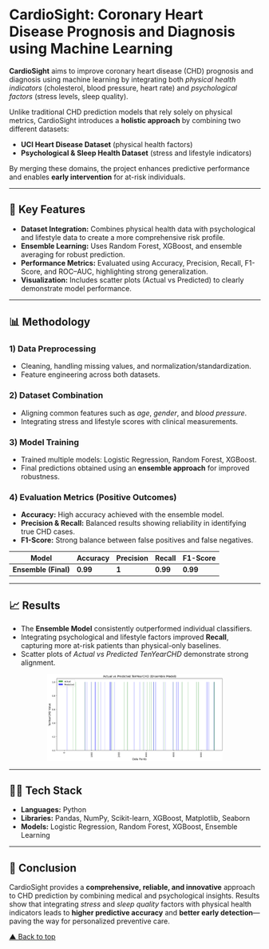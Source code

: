 <!-- README.md (HTML version) -->

<h1>CardioSight: Coronary Heart Disease Prognosis and Diagnosis using Machine Learning</h1>

<p>
  <strong>CardioSight</strong> aims to improve coronary heart disease (CHD) prognosis and diagnosis using
  machine learning by integrating both <em>physical health indicators</em> (cholesterol, blood pressure, heart rate)
  and <em>psychological factors</em> (stress levels, sleep quality).
</p>

<p>
  Unlike traditional CHD prediction models that rely solely on physical metrics, CardioSight introduces a
  <strong>holistic approach</strong> by combining two different datasets:
</p>

<ul>
  <li><strong>UCI Heart Disease Dataset</strong> (physical health factors)</li>
  <li><strong>Psychological &amp; Sleep Health Dataset</strong> (stress and lifestyle indicators)</li>
</ul>

<p>
  By merging these domains, the project enhances predictive performance and enables <strong>early intervention</strong>
  for at-risk individuals.
</p>

<hr />

<h2>🚀 Key Features</h2>
<ul>
  <li><strong>Dataset Integration:</strong> Combines physical health data with psychological and lifestyle data to create a more comprehensive risk profile.</li>
  <li><strong>Ensemble Learning:</strong> Uses Random Forest, XGBoost, and ensemble averaging for robust prediction.</li>
  <li><strong>Performance Metrics:</strong> Evaluated using Accuracy, Precision, Recall, F1-Score, and ROC–AUC, highlighting strong generalization.</li>
  <li><strong>Visualization:</strong> Includes scatter plots (Actual vs Predicted) to clearly demonstrate model performance.</li>
</ul>

<hr />

<h2>📊 Methodology</h2>

<h3>1) Data Preprocessing</h3>
<ul>
  <li>Cleaning, handling missing values, and normalization/standardization.</li>
  <li>Feature engineering across both datasets.</li>
</ul>

<h3>2) Dataset Combination</h3>
<ul>
  <li>Aligning common features such as <em>age</em>, <em>gender</em>, and <em>blood pressure</em>.</li>
  <li>Integrating stress and lifestyle scores with clinical measurements.</li>
</ul>

<h3>3) Model Training</h3>
<ul>
  <li>Trained multiple models: Logistic Regression, Random Forest, XGBoost.</li>
  <li>Final predictions obtained using an <strong>ensemble approach</strong> for improved robustness.</li>
</ul>

<h3>4) Evaluation Metrics (Positive Outcomes)</h3>
<ul>
  <li><strong>Accuracy:</strong> High accuracy achieved with the ensemble model.</li>
  <li><strong>Precision &amp; Recall:</strong> Balanced results showing reliability in identifying true CHD cases.</li>
  <li><strong>F1-Score:</strong> Strong balance between false positives and false negatives.</li>
</ul>

<!-- Optional: quick metrics table (fill with your actual numbers) -->
<table>
  <thead>
    <tr>
      <th>Model</th>
      <th>Accuracy</th>
      <th>Precision</th>
      <th>Recall</th>
      <th>F1-Score</th>
    </tr>
  </thead>
  <tbody>
    <tr>
      <td><strong>Ensemble (Final)</strong></td>
      <td><strong>0.99</strong></td>
      <td><strong>1</strong></td>
      <td><strong>0.99</strong></td>
      <td><strong>0.99</strong></td>
    </tr>
  </tbody>
</table>

<hr />

<h2>📈 Results</h2>
<ul>
  <li>The <strong>Ensemble Model</strong> consistently outperformed individual classifiers.</li>
  <li>Integrating psychological and lifestyle factors improved <strong>Recall</strong>, capturing more at-risk patients than physical-only baselines.</li>
  <li>Scatter plots of <em>Actual vs Predicted TenYearCHD</em> demonstrate strong alignment.</li>
</ul>

<!-- Embed your plot (update the src path to your plot file) -->
<p align="center">
  <img src="/assets/actual_vs_predicted_tenyearchd.png.png" alt="Actual vs Predicted TenYearCHD (Ensemble Model)" width="70%">
</p>

<hr />

<h2>🧑‍💻 Tech Stack</h2>
<ul>
  <li><strong>Languages:</strong> Python</li>
  <li><strong>Libraries:</strong> Pandas, NumPy, Scikit-learn, XGBoost, Matplotlib, Seaborn</li>
  <li><strong>Models:</strong> Logistic Regression, Random Forest, XGBoost, Ensemble Learning</li>
</ul>

<hr />

<h2>📌 Conclusion</h2>
<p>
  CardioSight provides a <strong>comprehensive, reliable, and innovative</strong> approach to CHD prediction by
  combining medical and psychological insights. Results show that integrating <em>stress</em> and <em>sleep quality</em>
  factors with physical health indicators leads to <strong>higher predictive accuracy</strong> and
  <strong>better early detection</strong>—paving the way for personalized preventive care.
</p>

<!-- Optional: quick navigation -->
<p>
  <a href="#cardsight-coronary-heart-disease-prognosis-and-diagnosis-using-machine-learning">▲ Back to top</a>
</p>
